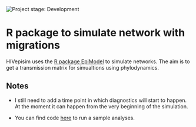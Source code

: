 <img alt="Project stage: Development" src="https://img.shields.io/badge/Project%20Stage-Development-yellowgreen.svg" />

# R package to simulate network with migrations

HIVepisim uses the [R package EpiModel](http://www.epimodel.org/) to simulate networks. 
The aim is to get a transmission matrix for simualtions using phylodynamics.

## Notes

- I still need to add a time point in which diagnostics will start to happen. At the moment it can happen from the very beginning of the simulation. 

- You can find code [here](https://github.com/thednainus/HIVepisim/blob/master/Analyses/MSM_Demog_Migration.R) to run a sample analyses. 


